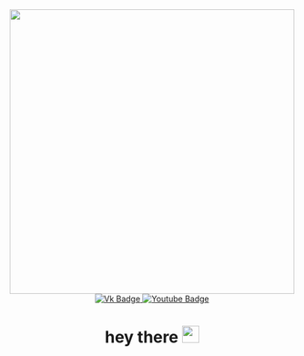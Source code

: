 <div id="header" align="center">
  <img src="https://media.giphy.com/media/LMcB8XospGZO8UQq87/giphy.gif" width="500"/>
</div>

<div id="badges" align="center">
  <a href="https://vk.com/lieblings_funtik">
    <img src="https://img.shields.io/badge/vk-blue?style=for-the-badge&logo=vk&logoColor=white" alt="Vk Badge"/>
  </a>
  <a href="https://www.youtube.com/channel/UChhQu3BybjxzOwYnmMslVPA">
    <img src="https://img.shields.io/badge/YouTube-red?style=for-the-badge&logo=youtube&logoColor=white" alt="Youtube Badge"/>
  </a
</div>
    <div>
      <h1>
  hey there
  <img src="https://media.giphy.com/media/hvRJCLFzcasrR4ia7z/giphy.gif" width="30px"/>
</h1>
    <img src="https://komarev.com/ghpvc/?username=e-zrilova&style=flat-square&color=blue" alt=""/>
    </div>

